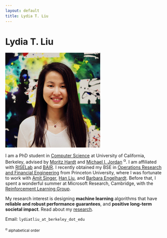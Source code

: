 ```yaml
---
layout: default
title: Lydia T. Liu
---
```

	
	
# Lydia T. Liu #

<img src="img/francis.jpg" alt="Photo" class="leftside_image">

I am a PhD student in [Computer Science](https://eecs.berkeley.edu/) at University of California, Berkeley, advised by [Moritz Hardt](http://www.moritzhardt.com/) and [Michael I. Jordan](https://people.eecs.berkeley.edu/~jordan/) <sup>&alpha;</sup>. I am affiliated with [RISELab](http://rise.cs.berkeley.edu/) and [BAIR](http://bair.berkeley.edu/).
I recently obtained my BSE in [Operations Research and Financial Engineering](https://orfe.princeton.edu/) from Princeton University, where I was fortunate to work with [Amit Singer](https://web.math.princeton.edu/~amits/), [Han Liu](https://www.princeton.edu/~hanliu/), and [Barbara Engelhardt](https://www.cs.princeton.edu/~bee/). Before that, I spent a wonderful summer at Microsoft Research, Cambridge, with the [Reinforcement Learning Group](https://www.microsoft.com/en-us/research/group/reinforcement-learning-group/).

My research interest is designing **machine learning** algorithms that have **reliable and robust performance guarantees**, and **positive long-term societal impact**. Read about my [research](/projects).
			
Email: `lydiatliu_at_berkeley_dot_edu`

<sub><sup>&alpha;</sup> alphabetical order </sub>

<!--<p> I am sometimes a <a href="/writing">poet</a>.</p> -->
